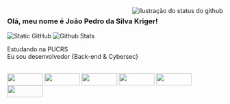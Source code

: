 <img align='right' src="https://github-readme-stats.vercel.app/api?username=sillysecret&show_icons=true&title_color=783c00&text_color=af552e&icon_color=783c00&bg_color=f8efd4&cache_seconds=2300" alt="ilustração do status do github">

### Olá, meu nome é João Pedro da Silva Kriger!

<img src="https://img.shields.io/static/v1?label=Overview&message=João Pedro&color=f8efd4&style=for-the-badge&logo=GitHub" alt="Static GitHub">
<img src="https://github-readme-stats.vercel.app/api/top-langs/?username=sillysecret&theme=dark&hide_border=false&include_all_commits=true&count_private=true&layout=compact" alt="Github Stats"/>

<p>Estudando na PUCRS<br/> Eu sou desenvolvedor {Back-end & Cybersec}</p>




<div style="display: inline_block"><br>
  <img align="center" padding="4px8px" border-radius="5px" height="28" width="83" src="https://img.shields.io/badge/Rust-000000?style=for-the-badge&logo=rust&logoColor=white">
  <img align="center"  padding="4px8px" border-radius="5px" height="28" width="83" src="https://img.shields.io/badge/Spring-6DB33F?style=for-the-badge&logo=spring&logoColor=white">
  <img align="center"  height="28" width="83"  padding="4px8px" border-radius="5px" src="https://img.shields.io/badge/Java-ED8B00?style=for-the-badge&logo=openjdk&logoColor=white">
  <img align="center"  height="28" width="83"  padding="4px8px" border-radius="5px" src="https://img.shields.io/badge/C-00599C?style=for-the-badge&logo=c&logoColor=white">
  <img align="center"  height="28" width="83"  padding="4px8px" border-radius="5px" src="https://img.shields.io/badge/JavaScript-323330?style=for-the-badge&logo=javascript&logoColor=F7DF1E">
  <img align="center"  height="28" width="83"   padding="4px8px" border-radius="5px" src="https://img.shields.io/badge/Arch_Linux-1793D1?style=for-the-badge&logo=arch-linux&logoColor=white">
</div>
  



